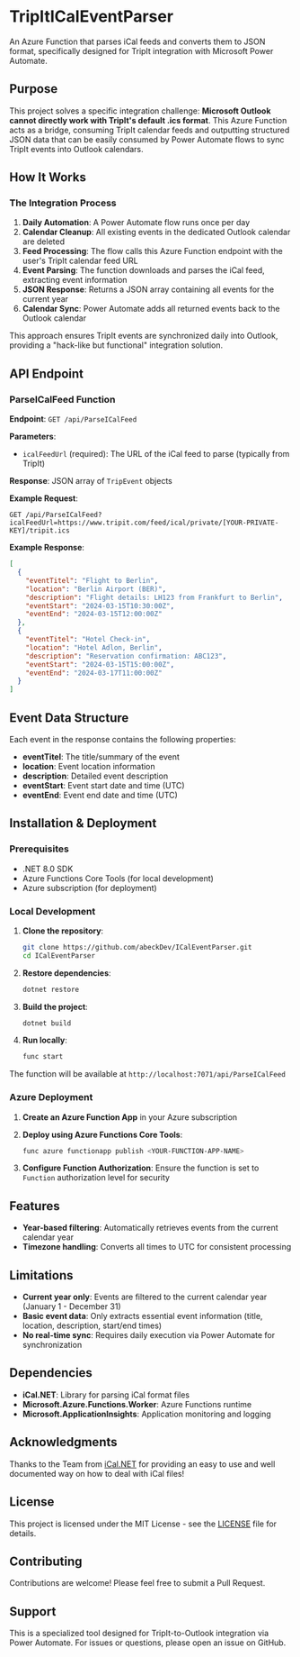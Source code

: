 # TripItICalEventParser

An Azure Function that parses iCal feeds and converts them to JSON format, specifically designed for TripIt integration with Microsoft Power Automate.

## Purpose

This project solves a specific integration challenge: **Microsoft Outlook cannot directly work with TripIt's default .ics format**. This Azure Function acts as a bridge, consuming TripIt calendar feeds and outputting structured JSON data that can be easily consumed by Power Automate flows to sync TripIt events into Outlook calendars.

## How It Works

### The Integration Process

1. **Daily Automation**: A Power Automate flow runs once per day
2. **Calendar Cleanup**: All existing events in the dedicated Outlook calendar are deleted
3. **Feed Processing**: The flow calls this Azure Function endpoint with the user's TripIt calendar feed URL
4. **Event Parsing**: The function downloads and parses the iCal feed, extracting event information
5. **JSON Response**: Returns a JSON array containing all events for the current year
6. **Calendar Sync**: Power Automate adds all returned events back to the Outlook calendar

This approach ensures TripIt events are synchronized daily into Outlook, providing a "hack-like but functional" integration solution.

## API Endpoint

### ParseICalFeed Function

**Endpoint**: `GET /api/ParseICalFeed`

**Parameters**:
- `icalFeedUrl` (required): The URL of the iCal feed to parse (typically from TripIt)

**Response**: JSON array of `TripEvent` objects

**Example Request**:
```
GET /api/ParseICalFeed?icalFeedUrl=https://www.tripit.com/feed/ical/private/[YOUR-PRIVATE-KEY]/tripit.ics
```

**Example Response**:
```json
[
  {
    "eventTitel": "Flight to Berlin",
    "location": "Berlin Airport (BER)",
    "description": "Flight details: LH123 from Frankfurt to Berlin",
    "eventStart": "2024-03-15T10:30:00Z",
    "eventEnd": "2024-03-15T12:00:00Z"
  },
  {
    "eventTitel": "Hotel Check-in",
    "location": "Hotel Adlon, Berlin",
    "description": "Reservation confirmation: ABC123",
    "eventStart": "2024-03-15T15:00:00Z",
    "eventEnd": "2024-03-17T11:00:00Z"
  }
]
```

## Event Data Structure

Each event in the response contains the following properties:

- **eventTitel**: The title/summary of the event
- **location**: Event location information
- **description**: Detailed event description
- **eventStart**: Event start date and time (UTC)
- **eventEnd**: Event end date and time (UTC)

## Installation & Deployment

### Prerequisites

- .NET 8.0 SDK
- Azure Functions Core Tools (for local development)
- Azure subscription (for deployment)

### Local Development

1. **Clone the repository**:
   ```bash
   git clone https://github.com/abeckDev/ICalEventParser.git
   cd ICalEventParser
   ```

2. **Restore dependencies**:
   ```bash
   dotnet restore
   ```

3. **Build the project**:
   ```bash
   dotnet build
   ```

4. **Run locally**:
   ```bash
   func start
   ```

The function will be available at `http://localhost:7071/api/ParseICalFeed`

### Azure Deployment

1. **Create an Azure Function App** in your Azure subscription

2. **Deploy using Azure Functions Core Tools**:
   ```bash
   func azure functionapp publish <YOUR-FUNCTION-APP-NAME>
   ```

3. **Configure Function Authorization**: Ensure the function is set to `Function` authorization level for security

## Features

- **Year-based filtering**: Automatically retrieves events from the current calendar year
- **Timezone handling**: Converts all times to UTC for consistent processing

## Limitations

- **Current year only**: Events are filtered to the current calendar year (January 1 - December 31)
- **Basic event data**: Only extracts essential event information (title, location, description, start/end times)
- **No real-time sync**: Requires daily execution via Power Automate for synchronization

## Dependencies

- **iCal.NET**: Library for parsing iCal format files
- **Microsoft.Azure.Functions.Worker**: Azure Functions runtime
- **Microsoft.ApplicationInsights**: Application monitoring and logging

## Acknowledgments

Thanks to the Team from [iCal.NET](https://github.com/ical-org/ical.net) for providing an easy to use and well documented way on how to deal with iCal files! 

## License

This project is licensed under the MIT License - see the [LICENSE](LICENSE) file for details.

## Contributing

Contributions are welcome! Please feel free to submit a Pull Request.

## Support

This is a specialized tool designed for TripIt-to-Outlook integration via Power Automate. For issues or questions, please open an issue on GitHub.
